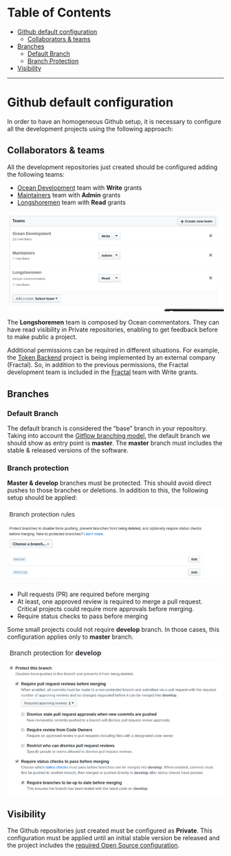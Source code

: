 
Table of Contents
=================

   * [Github default configuration](#github-default-configuration)
        * [Collaborators & teams](#collaborators--teams)
   * [Branches](#branches)
      * [Default Branch](#default-branch)
      * [Branch Protection](#branch-protection)
   * [Visibility](#visibility)

---

# Github default configuration

In order to have an homogeneous Github setup, it is necessary to configure all the development projects using the following approach:

## Collaborators & teams

All the development repositories just created should be configured adding the following teams:

* [Ocean Development](https://github.com/orgs/oceanprotocol/teams/ocean-development) team with **Write** grants
* [Maintainers](https://github.com/orgs/oceanprotocol/teams/maintainers) team with **Admin** grants
* [Longshoremen](https://github.com/orgs/oceanprotocol/teams/longshoremen) team with **Read** grants

![teams setup](../img/git_teams_setup.png)

The **Longshoremen** team is composed by Ocean commentators. They can have read visibility in Private repositories, enabling to get feedback before to make public a project.

Additional permissions can be required in different situations. For example, the [Token Backend](https://github.com/oceanprotocol/token-backend) project is being implemented by an external company (Fractal). So, in addition to the previous permissions, the Fractal development team is included in the [Fractal](https://github.com/orgs/oceanprotocol/teams/fractal) team with Write grants.


## Branches

### Default Branch

The default branch is considered the “base” branch in your repository. Taking into account the [Gitflow branching model](../development/branching-model.md), the default branch we should show as entry point is **master**.
The **master** branch must includes the stable & released versions of the software.

### Branch protection

**Master & develop** branches must be protected. This should avoid direct pushes to those branches or deletions. In addition to this, the following setup should be applied:

![branch protection rules](../img/git-branch-protection-rules.png)

* Pull requests (PR) are required before merging
* At least, one approved review is required to merge a pull request. Critical projects could require more approvals before merging.
* Require status checks to pass before merging

Some small projects could not require **develop** branch. In those cases, this configuration applies only to **master** branch.

![branch protection](../img/git_develop_branch_protection.png)

## Visibility

The Github repositories just created must be configured as **Private**.
This configuration must be applied until an initial stable version be released and the project includes the [required Open Source configuration](https://github.com/oceanprotocol/art/tree/master/github).



